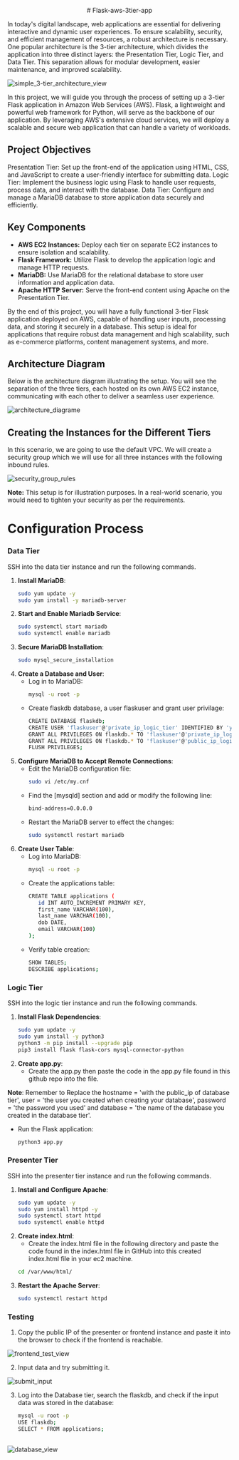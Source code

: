 <heading><center># Flask-aws-3tier-app</center></heading>

In today's digital landscape, web applications are essential for delivering interactive and dynamic user experiences. To ensure scalability, security, and efficient management of resources, a robust architecture is necessary. One popular architecture is the 3-tier architecture, which divides the application into three distinct layers: the Presentation Tier, Logic Tier, and Data Tier. This separation allows for modular development, easier maintenance, and improved scalability.

![simple_3-tier_architecture_view](https://github.com/ARREYETTA14/flask-aws-3tier-app/assets/112652000/6c73a04a-b9d7-429c-8751-a04e03002e3d)

In this project, we will guide you through the process of setting up a 3-tier Flask application in Amazon Web Services (AWS). Flask, a lightweight and powerful web framework for Python, will serve as the backbone of our application. By leveraging AWS's extensive cloud services, we will deploy a scalable and secure web application that can handle a variety of workloads.

## Project Objectives
Presentation Tier: Set up the front-end of the application using HTML, CSS, and JavaScript to create a user-friendly interface for submitting data.
Logic Tier: Implement the business logic using Flask to handle user requests, process data, and interact with the database.
Data Tier: Configure and manage a MariaDB database to store application data securely and efficiently.

## Key Components
- **AWS EC2 Instances:** Deploy each tier on separate EC2 instances to ensure isolation and scalability.
- **Flask Framework:** Utilize Flask to develop the application logic and manage HTTP requests.
- **MariaDB:** Use MariaDB for the relational database to store user information and application data.
- **Apache HTTP Server:** Serve the front-end content using Apache on the Presentation Tier.

By the end of this project, you will have a fully functional 3-tier Flask application deployed on AWS, capable of handling user inputs, processing data, and storing it securely in a database. This setup is ideal for applications that require robust data management and high scalability, such as e-commerce platforms, content management systems, and more.

## Architecture Diagram
Below is the architecture diagram illustrating the setup. You will see the separation of the three tiers, each hosted on its own AWS EC2 instance, communicating with each other to deliver a seamless user experience.

![architecture_diagrame](https://github.com/ARREYETTA14/flask-aws-3tier-app/assets/112652000/956ef01c-00d2-4373-ba97-6ac3525b9643)

## Creating the Instances for the Different Tiers
In this scenario, we are going to use the default VPC. We will create a security group which we will use for all three instances with the following inbound rules.

![security_group_rules](https://github.com/ARREYETTA14/flask-aws-3tier-app/assets/112652000/163244d4-459b-4e9d-a53a-1b8138e59b3c)

**Note:** This setup is for illustration purposes. In a real-world scenario, you would need to tighten your security as per the requirements.

# Configuration Process

### Data Tier

SSH into the data tier instance and run the following commands.

1. **Install MariaDB**:
   ```sh
   sudo yum update -y
   sudo yum install -y mariadb-server

2. **Start and Enable Mariadb Service**:
   ```sh
   sudo systemctl start mariadb
   sudo systemctl enable mariadb
   
3. **Secure MariaDB Installation**:
   ```sh
   sudo mysql_secure_installation

4. **Create a Database and User**:
   - Log in to MariaDB:
     ```sh
     mysql -u root -p

   - Create flaskdb database, a user flaskuser and grant user privilage:
     ```sh
     CREATE DATABASE flaskdb;
     CREATE USER 'flaskuser'@'private_ip_logic_tier' IDENTIFIED BY 'your_password';
     GRANT ALL PRIVILEGES ON flaskdb.* TO 'flaskuser'@'private_ip_logic_tier';
     GRANT ALL PRIVILEGES ON flaskdb.* TO 'flaskuser'@'public_ip_logic_tier';
     FLUSH PRIVILEGES;

5. **Configure MariaDB to Accept Remote Connections**:
   - Edit the MariaDB configuration file:
     ```sh
     sudo vi /etc/my.cnf

   - Find the [mysqld] section and add or modify the following line:
     ```sh
     bind-address=0.0.0.0

   - Restart the MariaDB server to effect the changes:
     ```sh
     sudo systemctl restart mariadb

6. **Create User Table**:
   - Log into MariaDB:
     ```sh
     mysql -u root -p

   - Create the applications table:
     ```sh
     CREATE TABLE applications (
        id INT AUTO_INCREMENT PRIMARY KEY,
        first_name VARCHAR(100),
        last_name VARCHAR(100),
        dob DATE,
        email VARCHAR(100)
     );

   - Verify table creation:
     ```sh
     SHOW TABLES;
     DESCRIBE applications;


### Logic Tier

SSH into the logic tier instance and run the following commands.

1. **Install Flask Dependencies**:
   ```sh
   sudo yum update -y
   sudo yum install -y python3
   python3 -m pip install --upgrade pip
   pip3 install flask flask-cors mysql-connector-python

2. **Create app.py**:
   - Create the app.py then paste the code in the app.py file found in this github repo into the file.

**Note**: Remember to Replace the hostname = 'with the public_ip of database tier', user = 'the user you created when creating your database',    password = 'the password you used' and database = 'the name of the database you created in the database tier'.
   
   - Run the Flask application:
     ```sh
     python3 app.py


### Presenter Tier

SSH into the presenter tier instance and run the following commands.

1. **Install and Configure Apache**:
   ```sh
   sudo yum update -y
   sudo yum install httpd -y
   sudo systemctl start httpd 
   sudo systemctl enable httpd

2. **Create index.html**:
   - Create the index.html file in the following directory and paste the code found in the index.html file in GitHub into this created index.html file in your ec2 machine.
   ```sh
   cd /var/www/html/

3. **Restart the Apache Server**:
   ```sh
   sudo systemctl restart httpd


### Testing 

1. Copy the public IP of the presenter or frontend instance and paste it into the browser to check if the frontend is reachable.

![frontend_test_view](https://github.com/ARREYETTA14/flask-aws-3tier-app/assets/112652000/d9dd1f64-b146-481b-ac90-8a1df7c869a6)

2. Input data and try submitting it.

![submit_input](https://github.com/ARREYETTA14/flask-aws-3tier-app/assets/112652000/2845236d-dad4-4b9f-8e43-5c52bc8f86a2)

3. Log into the Database tier, search the flaskdb, and check if the input data was stored in the database:
   ```sh
   mysql -u root -p
   USE flaskdb;
   SELECT * FROM applications;
 
![database_view](https://github.com/ARREYETTA14/flask-aws-3tier-app/assets/112652000/55c1edf5-d95e-44f7-8096-b9559b00e1d5)   





     

     

     
   
